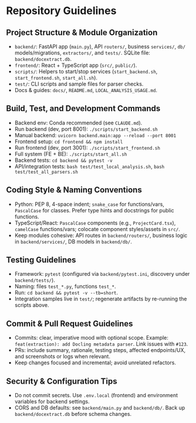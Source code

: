 # Repository Guidelines

## Project Structure & Module Organization
- `backend/`: FastAPI app (`main.py`), API `routers/`, business `services/`, `db/` models/migrations, `extractors/`, and `tests/`. SQLite file: `backend/docextract.db`.
- `frontend/`: React + TypeScript app (`src/`, `public/`).
- `scripts/`: Helpers to start/stop services (`start_backend.sh`, `start_frontend.sh`, `start_all.sh`).
- `test/`: CLI scripts and sample files for parser checks.
- Docs & guides: `docs/`, `README.md`, `LOCAL_ANALYSIS_USAGE.md`.

## Build, Test, and Development Commands
- Backend env: Conda recommended (see `CLAUDE.md`).
- Run backend (dev, port 8001): `./scripts/start_backend.sh`
- Manual backend: `uvicorn backend.main:app --reload --port 8001`
- Frontend setup: `cd frontend && npm install`
- Run frontend (dev, port 3001): `./scripts/start_frontend.sh`
- Full system (FE + BE): `./scripts/start_all.sh`
- Backend tests: `cd backend && pytest -v`
- API/integration tests: `bash test/test_local_analysis.sh`, `bash test/test_all_parsers.sh`

## Coding Style & Naming Conventions
- Python: PEP 8, 4-space indent; `snake_case` for functions/vars, `PascalCase` for classes. Prefer type hints and docstrings for public functions.
- TypeScript/React: `PascalCase` components (e.g., `ProjectCard.tsx`), `camelCase` functions/vars; colocate component styles/assets in `src/`.
- Keep modules cohesive: API routes in `backend/routers/`, business logic in `backend/services/`, DB models in `backend/db/`.

## Testing Guidelines
- Framework: `pytest` (configured via `backend/pytest.ini`, discovery under `backend/tests/`).
- Naming: files `test_*.py`, functions `test_*`.
- Run: `cd backend && pytest -v --tb=short`.
- Integration samples live in `test/`; regenerate artifacts by re-running the scripts above.

## Commit & Pull Request Guidelines
- Commits: clear, imperative mood with optional scope. Example: `feat(extraction): add Docling metadata parser`. Link issues with `#123`.
- PRs: include summary, rationale, testing steps, affected endpoints/UX, and screenshots or logs when relevant.
- Keep changes focused and incremental; avoid unrelated refactors.

## Security & Configuration Tips
- Do not commit secrets. Use `.env.local` (frontend) and environment variables for backend settings.
- CORS and DB defaults: see `backend/main.py` and `backend/db/`. Back up `backend/docextract.db` before schema changes.

